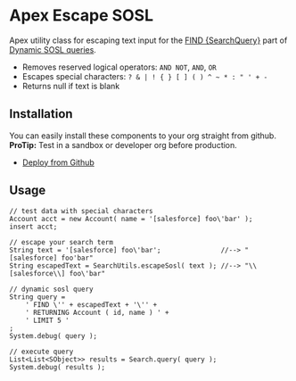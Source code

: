 Apex Escape SOSL
================

Apex utility class for escaping text input for the [FIND {SearchQuery}](https://developer.salesforce.com/docs/atlas.en-us.soql_sosl.meta/soql_sosl/sforce_api_calls_sosl_find.htm#topic-title) part of [Dynamic SOSL queries](https://developer.salesforce.com/docs/atlas.en-us.apexcode.meta/apexcode/apex_dynamic_sosl.htm).

* Removes reserved logical operators: `AND NOT`, `AND`, `OR`
* Escapes special characters: `? & | ! { } [ ] ( ) ^ ~ * : " ' + -`
* Returns null if text is blank


Installation
------------
You can easily install these components to your org straight from github. **ProTip:** Test in a sandbox or developer org before production.
* [Deploy from Github](https://githubsfdeploy.herokuapp.com)


Usage
-----

    // test data with special characters
    Account acct = new Account( name = '[salesforce] foo\'bar' );
    insert acct;

    // escape your search term
    String text = '[salesforce] foo\'bar';               //--> "[salesforce] foo'bar"
    String escapedText = SearchUtils.escapeSosl( text ); //--> "\\[salesforce\\] foo\'bar"

    // dynamic sosl query
    String query =
        ' FIND \'' + escapedText + '\'' +
        ' RETURNING Account ( id, name ) ' +
        ' LIMIT 5 '
    ;
    System.debug( query );

    // execute query
    List<List<SObject>> results = Search.query( query );
    System.debug( results );

